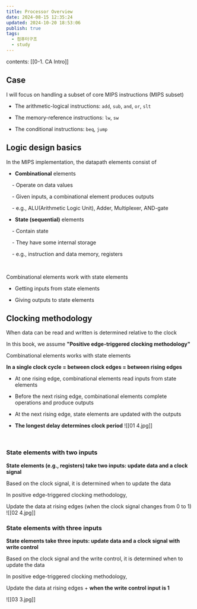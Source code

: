 ```yaml
---
title: Processor Overview
date: 2024-08-15 12:35:24
updated: 2024-10-20 18:53:06
publish: true
tags:
  - 컴퓨터구조
  - study
---
```

contents: [[0-1. CA Intro]]

## Case

I will focus on handling a subset of core MIPS instructions (MIPS subset)

- The arithmetic-logical instructions: `add`, `sub`, `and`, `or`, `slt`

- The memory-reference instructions: `lw`, `sw`

- The conditional instructions: `beq`, `jump`

  

## Logic design basics

In the MIPS implementation, the datapath elements consist of

- **Combinational** elements

    - Operate on data values

    - Given inputs, a combinational element produces outputs

    - e.g., ALU(Arithmetic Logic Unit), Adder, Multiplexer, AND-gate

- **State (sequential)** elements

    - Contain state

    - They have some internal storage

    - e.g., instruction and data memory, registers

</br>

  

Combinational elements work with state elements

- Getting inputs from state elements

- Giving outputs to state elements

  

## Clocking methodology

When data can be read and written is determined relative to the clock </br>

In this book, we assume **"Positive edge-triggered clocking methodology"**

  

Combinational elements works with state elements </br>

**In a single clock cycle = between clock edges = between rising edges**

- At one rising edge, combinational elements read inputs from state elements

- Before the next rising edge, combinational elements complete operations and produce outputs

- At the next rising edge, state elements are updated with the outputs

- **The longest delay determines clock period**
![[01 4.jpg]]


</br>

  

### State elements with two inputs

**State elements (e.g., registers) take two inputs: update data and a clock signal** </br>

Based on the clock signal, it is determined when to update the data

  

In positive edge-triggered clocking methodology, </br>

Update the data at rising edges (when the clock signal changes from 0 to 1)
![[02 4.jpg]]
</br>

  

### State elements with three inputs

**State elements take three inputs: update data and a clock signal with write control** </br>

Based on the clock signal and the write control, it is determined when to update the data

  

In positive edge-triggered clocking methodology, </br>

Update the data at rising edges + **when the write control input is 1**

![[03 3.jpg]]